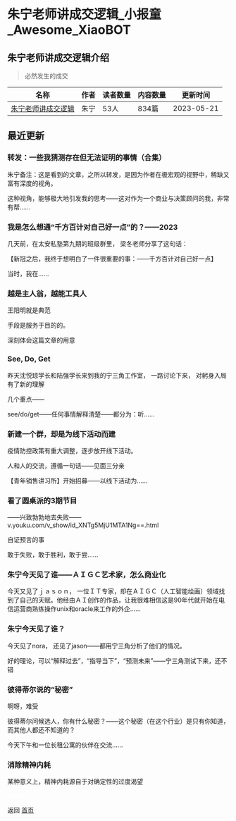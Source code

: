 # 朱宁老师讲成交逻辑_小报童_Awesome_XiaoBOT

## 朱宁老师讲成交逻辑介绍
> 必然发生的成交  
  


|名称|作者|读者数量|内容数量|更新时间|
|---|---|---|---|---|
|[朱宁老师讲成交逻辑](https://xiaobot.net/p/dealmaker?refer=9c3f1c95-a052-465a-9902-f6d75080262a)|朱宁|53人|834篇|2023-05-21|

## 最近更新
### 转发：一些我猜测存在但无法证明的事情（合集）

朱宁备注：这是看到的文章，之所以转发，是因为作者在极宏观的视野中，稀缺又富有深度的视角。

这种视角，能够极大地引发我的思考——这对作为一个商业与决策顾问的我，非常有帮......

### 我是怎么想通“千方百计对自己好一点”的？——2023

几天前，在太安私塾第九期的班级群里， 梁冬老师分享了这句话：

【新冠之后，我终于想明白了一件很重要的事：——千方百计对自己好一点】

当时，我在......

### 越是主人翁，越能工具人

王阳明就是典范

手段是服务于目的的。

深刻体会这篇文章的用意

### See, Do, Get

昨天沈悦琼学长和陆强学长来到我的宁三角工作室， 一路讨论下来， 对躬身入局有了新的理解

几个重点——

see/do/get——任何事情解释清楚——都分为：听......

### 新建一个群，却是为线下活动而建

疫情防控政策有重大调整，逐步放开线下活动。

人和人的交流，遵循一句话——见面三分亲

【青年销售讲习所】开始招募——以线下活动为......

### 看了圆桌派的3期节目

——兴致勃勃地去失败——v.youku.com/v_show/id_XNTg5MjU1MTA1Ng==.html

自证预言的事

敢于失败，敢于胜利，敢于尝......

### 朱宁今天见了谁——ＡＩＧＣ艺术家，怎么商业化

今天又见了ｊａｓｏｎ，
一位ＩＴ专家，却在ＡＩＧＣ（人工智能绘画）领域找到了自己的天赋。他经由ＡＩ创作的作品，让我很难相信这是90年代就开始在电信运营商熟练操作unix和oracle来工作的外企......

### 朱宁今天见了谁？

今天见了nora， 还见了jason——都用宁三角分析了他们的情况。

好的理论，可以“解释过去”，“指导当下”，“预测未来”——宁三角测试下来，还不错

### 彼得蒂尔说的“秘密”

啊呀，难受

彼得蒂尔问候选人，你有什么秘密？——这个秘密（在这个行业）是只有你知道，而其他人都还不知道的？

今天下午和一位长租公寓的伙伴在交流......

### 消除精神内耗

某种意义上，精神内耗源自于对确定性的过度渴望


<a href="https://github.com/Reno9527/awesome-xiaobot" style="color: white; text-decoration: none;">awesome-xiaobot</a>

返回 [首页](../README.md)
